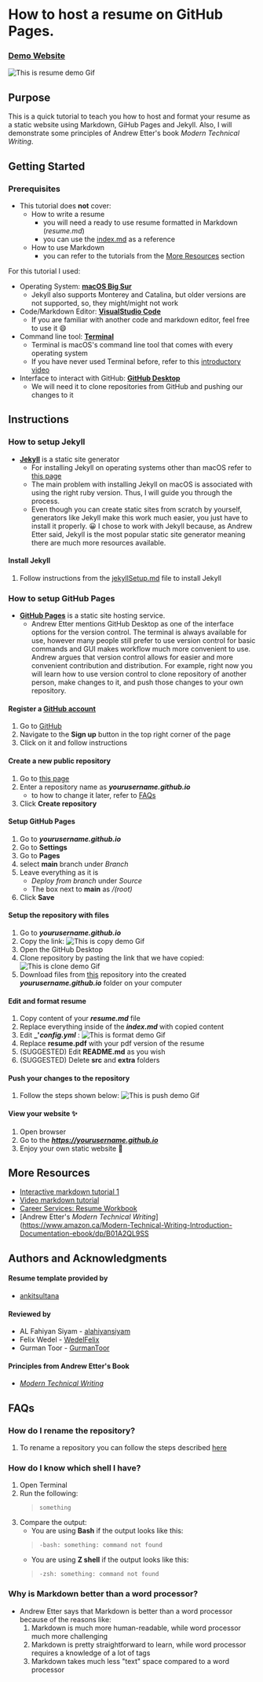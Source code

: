 # How to host a resume on GitHub Pages.

### [Demo Website](http://nuridak.github.io/)  
![This is resume demo Gif](https://github.com/nuridak/nuridak.github.io/blob/main/src/editYml.gif)

## Purpose

This is a quick tutorial to teach you how to host and format your resume as a static website using Markdown, GiHub Pages and Jekyll. Also, I will demonstrate some principles of Andrew Etter's book _Modern Technical Writing_.

## Getting Started

### Prerequisites 
- This tutorial does **not** cover:  
    - How to write a resume  
        - you will need a ready to use resume formatted in Markdown (_resume.md_)
        - you can use the [index.md](https://github.com/nuridak/nuridak.github.io/blob/main/index.md) as a reference 
    - How to use Markdown  
        - you can refer to the tutorials from the [More Resources](#more-resources) section 

For this tutorial I used: 
- Operating System: [**macOS Big Sur**](https://apps.apple.com/us/app/macos-big-sur/id1526878132?mt=12)
    - Jekyll also supports Monterey and Catalina, but older versions are not supported, so, they might/might not work
- Code/Markdown Editor: [**VisualStudio Code**](https://code.visualstudio.com/download)
    - If you are familiar with another code and markdown editor, feel free to use it :smile:
- Command line tool: [**Terminal**](https://support.apple.com/en-ca/guide/terminal/welcome/mac) 
    - Terminal is macOS's command line tool that comes with every operating system
    - If you have never used Terminal before, refer to this [introductory video](https://www.youtube.com/watch?v=aKRYQsKR46I)
- Interface to interact with GitHub: [**GitHub Desktop**](https://desktop.github.com)
    - We will need it to clone repositories from GitHub and pushing our changes to it

## Instructions

### How to setup Jekyll

- [**Jekyll**](https://jekyllrb.com) is a static site generator
    - For installing Jekyll on operating systems other than macOS refer to [this page](https://jekyllrb.com/docs/installation/#requirements)
    - The main problem with installing Jekyll on macOS is associated with using the right ruby version. Thus, I will guide you through the process.
    - Even though you can create static sites from scratch by yourself, generators like Jekyll make this work much easier, you just have to install it properly. :grinning: I chose to work with Jekyll because, as Andrew Etter said, Jekyll is the most popular static site generator meaning there are much more resources available. 

#### Install Jekyll
1. Follow instructions from the [jekyllSetup.md](https://github.com/nuridak/nuridak.github.io/blob/main/extra/jekyllSetup.md) file to install Jekyll

### How to setup GitHub Pages  
- [**GitHub Pages**](https://pages.github.com) is a static site hosting service. 
    - Andrew Etter mentions GitHub Desktop as one of the interface options for the version control. The terminal is always available for use, however many people still prefer to use version control for basic commands and GUI makes workflow much more convenient to use. Andrew argues that version control allows for easier and more convenient contribution and distribution. For example, right now you will learn how to use version control to clone repository of another person, make changes to it, and push those changes to your own repository.

#### Register a [GitHub account](https://github.com) 
1. Go to [GitHub](https://github.com)  
2. Navigate to the **Sign up** button in the top right corner of the page  
3. Click on it and follow instructions  

#### Create a new **public** repository
1. Go to [this page](https://github.com/new)  
2. Enter a repository name as **_yourusername.github.io_**
    - to how to change it later, refer to [FAQs](#faqs)  
3. Click **Create repository** 

#### Setup GitHub Pages  
1. Go to **_yourusername.github.io_**  
2. Go to **Settings**  
3. Go to **Pages**  
4. select **main** branch under _Branch_    
5. Leave everything as it is  
    - _Deploy from branch_ under _Source_   
    - The box next to **main** as _/(root)_  
6. Click **Save** 

#### Setup the repository with files
1. Go to **_yourusername.github.io_**  
2. Copy the link: 
![This is copy demo Gif](https://github.com/nuridak/nuridak.github.io/blob/main/src/copyLink.gif)
3. Open the GitHub Desktop
4. Clone repository by pasting the link that we have copied:
![This is clone demo Gif](https://github.com/nuridak/nuridak.github.io/blob/main/src/cloneRepo.gif)
5. Download files from [this](https://github.com/nuridak/nuridak.github.io) repository into the created **_yourusername.github.io_** folder on your computer  

#### Edit and format resume
1. Copy content of your **_resume.md_** file
2. Replace everything inside of the **_index.md_** with copied content
3. Edit **_'_config.yml_** :
![This is format demo Gif](https://github.com/nuridak/nuridak.github.io/blob/main/src/editYml.gif)
4. Replace **resume.pdf** with your pdf version of the resume
5. (SUGGESTED) Edit **README.md** as you wish
6. (SUGGESTED) Delete **src** and **extra** folders

#### Push your changes to the repository
1. Follow the steps shown below:
![This is push demo Gif](https://github.com/nuridak/nuridak.github.io/blob/main/src/editYml.gif)

#### View your website :sparkles:
1. Open browser
2. Go to the **_https://yourusername.github.io_**  
3. Enjoy your own static website :tada:

## More Resources

- [Interactive markdown tutorial 1](https://www.markdowntutorial.com)  
- [Video markdown tutorial](https://www.youtube.com/watch?v=HUBNt18RFbo)  
- [Career Services: Resume Workbook](https://umanitoba.ca/student/careerservices/media/Resume.pdf)  
- [Andrew Etter's _Modern Technical Writing_](https://www.amazon.ca/Modern-Technical-Writing-Introduction-Documentation-ebook/dp/B01A2QL9SS 

## Authors and Acknowledgments

#### Resume template provided by
- [ankitsultana](https://github.com/ankitsultana/researcher)

#### Reviewed by
- AL Fahiyan Siyam - [alahiyansiyam](https://github.com/AlFahiyanSiyam)
- Felix Wedel - [WedelFelix](https://github.com/WedelFelix)
- Gurman Toor - [GurmanToor](https://github.com/GurmanToor)

#### Principles from Andrew Etter's Book
- [_Modern Technical Writing_](https://www.amazon.ca/Modern-Technical-Writing-Introduction-Documentation-ebook/dp/B01A2QL9SS)

## FAQs

### How do I rename the repository?
1. To rename a repository you can follow the steps described [here](https://docs.github.com/en/repositories/creating-and-managing-repositories/renaming-a-repository)  
  
### How do I know which shell I have?
1. Open Terminal  
2. Run the following:  
    > `something`  
3. Compare the output:  
    - You are using **Bash** if the output looks like this:  
    > `-bash: something: command not found`  
    - You are using **Z shell** if the output looks like this:  
    > `-zsh: something: command not found`  

### Why is Markdown better than a word processor?
- Andrew Etter says that Markdown is better than a word processor because of the reasons like:
    1. Markdown is much more human-readable, while word processor much more challenging 
    2. Markdown is pretty straightforward to learn, while word processor requires a knowledge of a lot of tags
    3. Markdown takes much less "text" space compared to a word processor
